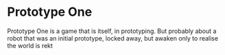 # Prototype One 
Prototype One is a game that is itself, in prototyping. But probably about a robot that was an initial prototype, locked away, but awaken only to realise the world is rekt
